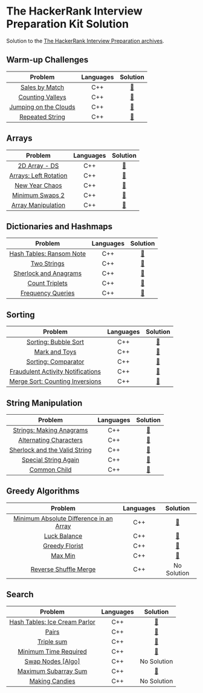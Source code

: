 # The HackerRank Interview Preparation Kit Solution
Solution to the [The HackerRank Interview Preparation archives](https://www.hackerrank.com/interview/interview-preparation-kit).

## Warm-up Challenges 
| Problem | Languages | Solution |
| :-: | :-: | :-: |
| [Sales by Match](https://www.hackerrank.com/challenges/sock-merchant/problem?isFullScreen=true&h_l=interview&playlist_slugs%5B%5D=interview-preparation-kit&playlist_slugs%5B%5D=warmup) | C++ | [:link:](https://github.com/tox480/Hackerrank-Interview-Prepation-Kit-Solution/tree/main/src/Sales%20by%20Match/main.cpp) |
| [Counting Valleys](https://www.hackerrank.com/challenges/counting-valleys/problem?isFullScreen=true&h_l=interview&playlist_slugs%5B%5D=interview-preparation-kit&playlist_slugs%5B%5D=warmup) | C++ | [:link:](https://github.com/tox480/Hackerrank-Interview-Prepation-Kit-Solution/tree/main/src/Counting%20Valleys/main.cpp) |
| [Jumping on the Clouds](https://www.hackerrank.com/challenges/jumping-on-the-clouds/problem?isFullScreen=true&h_l=interview&playlist_slugs%5B%5D=interview-preparation-kit&playlist_slugs%5B%5D=warmup) | C++ | [:link:](https://github.com/tox480/Hackerrank-Interview-Prepation-Kit-Solution/tree/main/src/Jumping%20on%20the%20Clouds/main.cpp) |
| [Repeated String](https://www.hackerrank.com/challenges/repeated-string/problem?isFullScreen=true&h_l=interview&playlist_slugs%5B%5D=interview-preparation-kit&playlist_slugs%5B%5D=warmup) | C++ | [:link:](https://github.com/tox480/Hackerrank-Interview-Prepation-Kit-Solution/tree/main/src/Repeated%20String/main.cpp) |

## Arrays
| Problem | Languages | Solution |
| :-: | :-: | :-: |
| [2D Array - DS](https://www.hackerrank.com/challenges/2d-array/problem?isFullScreen=true&h_l=interview&playlist_slugs%5B%5D=interview-preparation-kit&playlist_slugs%5B%5D=arrays) | C++ | [:link:](https://github.com/tox480/Hackerrank-Interview-Prepation-Kit-Solution/tree/main/src/2D%20Array%20-%20DS) |
| [Arrays: Left Rotation](https://www.hackerrank.com/challenges/ctci-array-left-rotation/problem?isFullScreen=true&h_l=interview&playlist_slugs%5B%5D=interview-preparation-kit&playlist_slugs%5B%5D=arrays) | C++ | [:link:](https://github.com/tox480/Hackerrank-Interview-Prepation-Kit-Solution/tree/main/src/Left%20Rotation) |
| [New Year Chaos](https://www.hackerrank.com/challenges/new-year-chaos/problem?isFullScreen=true&h_l=interview&playlist_slugs%5B%5D=interview-preparation-kit&playlist_slugs%5B%5D=arrays) | C++ | [:link:](https://github.com/tox480/Hackerrank-Interview-Prepation-Kit-Solution/tree/main/src/New%20Year%20Chaos) |
| [Minimum Swaps 2](https://www.hackerrank.com/challenges/minimum-swaps-2/problem?isFullScreen=true&h_l=interview&playlist_slugs%5B%5D=interview-preparation-kit&playlist_slugs%5B%5D=arrays) | C++ | [:link:](https://github.com/tox480/Hackerrank-Interview-Prepation-Kit-Solution/tree/main/src/Minimum%20Swaps%202) |
| [Array Manipulation](https://www.hackerrank.com/challenges/crush/problem?isFullScreen=true&h_l=interview&playlist_slugs%5B%5D=interview-preparation-kit&playlist_slugs%5B%5D=arrays) | C++ | [:link:](https://github.com/tox480/Hackerrank-Interview-Prepation-Kit-Solution/tree/main/src/Array%20Manipulation) |

## Dictionaries and Hashmaps
| Problem | Languages | Solution |
| :-: | :-: | :-: |
| [Hash Tables: Ransom Note](https://www.hackerrank.com/challenges/ctci-ransom-note/problem?isFullScreen=true&h_l=interview&playlist_slugs%5B%5D=interview-preparation-kit&playlist_slugs%5B%5D=dictionaries-hashmaps) | C++ | [:link:](https://github.com/tox480/Hackerrank-Interview-Prepation-Kit-Solution/tree/main/src/Ransom%20Note/main.cpp) |
| [Two Strings](https://www.hackerrank.com/challenges/two-strings/problem?isFullScreen=true&h_l=interview&playlist_slugs%5B%5D=interview-preparation-kit&playlist_slugs%5B%5D=dictionaries-hashmaps) | C++ | [:link:](https://github.com/tox480/Hackerrank-Interview-Prepation-Kit-Solution/tree/main/src/Two%20Strings/main.cpp) |
| [Sherlock and Anagrams](https://www.hackerrank.com/challenges/sherlock-and-anagrams/problem?isFullScreen=true&h_l=interview&playlist_slugs%5B%5D=interview-preparation-kit&playlist_slugs%5B%5D=dictionaries-hashmaps) | C++ | [:link:](https://github.com/tox480/Hackerrank-Interview-Prepation-Kit-Solution/tree/main/src/Sherlock%20and%20Anagrams/main.cpp) |
| [Count Triplets](https://www.hackerrank.com/challenges/count-triplets-1/problem?isFullScreen=true&h_l=interview&playlist_slugs%5B%5D=interview-preparation-kit&playlist_slugs%5B%5D=dictionaries-hashmaps) | C++ | [:link:](https://github.com/tox480/Hackerrank-Interview-Prepation-Kit-Solution/tree/main/src/Count%20Triplets/main.cpp) |
| [Frequency Queries](https://www.hackerrank.com/challenges/frequency-queries/problem?isFullScreen=true&h_l=interview&playlist_slugs%5B%5D=interview-preparation-kit&playlist_slugs%5B%5D=dictionaries-hashmaps) | C++ | [:link:](https://github.com/tox480/Hackerrank-Interview-Prepation-Kit-Solution/tree/main/src/Count%20Triplets/main.cpp) |


## Sorting
| Problem | Languages | Solution |
| :-: | :-: | :-: |
| [Sorting: Bubble Sort](https://www.hackerrank.com/challenges/ctci-bubble-sort/problem?isFullScreen=true&h_l=interview&playlist_slugs%5B%5D=interview-preparation-kit&playlist_slugs%5B%5D=sorting) | C++ | [:link:](https://github.com/tox480/Hackerrank-Interview-Prepation-Kit-Solution/tree/main/src/Bubble%20Sort/main.cpp) |
| [Mark and Toys](https://www.hackerrank.com/challenges/mark-and-toys/problem?isFullScreen=true&h_l=interview&playlist_slugs%5B%5D=interview-preparation-kit&playlist_slugs%5B%5D=sorting) | C++ | [:link:](https://github.com/tox480/Hackerrank-Interview-Prepation-Kit-Solution/tree/main/src/Mark%20and%20Toys) |
| [Sorting: Comparator](https://www.hackerrank.com/challenges/ctci-comparator-sorting/problem?isFullScreen=true&h_l=interview&playlist_slugs%5B%5D=interview-preparation-kit&playlist_slugs%5B%5D=sorting) | C++ | [:link:](https://github.com/tox480/Hackerrank-Interview-Prepation-Kit-Solution/tree/main/src/Sorting:%20Comparator/main.cpp) |
| [Fraudulent Activity Notifications](https://www.hackerrank.com/challenges/fraudulent-activity-notifications/problem?isFullScreen=true&h_l=interview&playlist_slugs%5B%5D=interview-preparation-kit&playlist_slugs%5B%5D=sorting) | C++ | [:link:](https://github.com/tox480/Hackerrank-Interview-Prepation-Kit-Solution/tree/main/src/Fraudulent%20Activity%20Notifications/main.cpp) |
| [Merge Sort: Counting Inversions](https://www.hackerrank.com/challenges/ctci-merge-sort/problem?isFullScreen=true&h_l=interview&playlist_slugs%5B%5D=interview-preparation-kit&playlist_slugs%5B%5D=sorting) | C++ | [:link:](https://github.com/tox480/Hackerrank-Interview-Prepation-Kit-Solution/tree/main/src/Merge%20Sort:%20Counting%20Inversions/main.cpp) |

## String Manipulation
| Problem | Languages | Solution |
| :-: | :-: | :-: |
| [Strings: Making Anagrams](https://www.hackerrank.com/challenges/ctci-making-anagrams/problem?isFullScreen=true&h_l=interview&playlist_slugs%5B%5D=interview-preparation-kit&playlist_slugs%5B%5D=strings) | C++ | [:link:](https://github.com/tox480/Hackerrank-Interview-Prepation-Kit-Solution/tree/main/src/Strings:%20Making%20Anagrams/main.cpp) |
| [Alternating Characters](https://www.hackerrank.com/challenges/alternating-characters/problem?isFullScreen=true&h_l=interview&playlist_slugs%5B%5D=interview-preparation-kit&playlist_slugs%5B%5D=strings) | C++ | [:link:](https://github.com/tox480/Hackerrank-Interview-Prepation-Kit-Solution/tree/main/src/Alternating%20Characters/main.cpp) |
| [Sherlock and the Valid String](https://www.hackerrank.com/challenges/sherlock-and-valid-string/problem?isFullScreen=true&h_l=interview&playlist_slugs%5B%5D=interview-preparation-kit&playlist_slugs%5B%5D=strings) | C++ | [:link:](https://github.com/tox480/Hackerrank-Interview-Prepation-Kit-Solution/tree/main/src/Sherlock%20and%20the%20Valid%20String/main.cpp) |
| [Special String Again](https://www.hackerrank.com/challenges/special-palindrome-again/problem?isFullScreen=true&h_l=interview&playlist_slugs%5B%5D=interview-preparation-kit&playlist_slugs%5B%5D=strings) | C++ | [:link:](https://github.com/tox480/Hackerrank-Interview-Prepation-Kit-Solution/tree/main/src/Special%20String%20Again/main.cpp) |
| [Common Child](https://www.hackerrank.com/challenges/common-child/problem?isFullScreen=true&h_l=interview&playlist_slugs%5B%5D=interview-preparation-kit&playlist_slugs%5B%5D=strings) | C++ | [:link:](https://github.com/tox480/Hackerrank-Interview-Prepation-Kit-Solution/tree/main/src/Common%20Child/main.cpp) |

## Greedy Algorithms 
| Problem | Languages | Solution |
| :-: | :-: | :-: |
| [Minimum Absolute Difference in an Array](https://www.hackerrank.com/challenges/minimum-absolute-difference-in-an-array/problem?isFullScreen=true&h_l=interview&playlist_slugs%5B%5D=interview-preparation-kit&playlist_slugs%5B%5D=greedy-algorithms) | C++ | [:link:](https://github.com/Toxica20002/Hackerrank-Interview-Prepation-Kit-Solution/blob/main/src/Minimum%20Absolute%20Difference%20in%20an%20Array/main.cpp) |
| [Luck Balance](https://www.hackerrank.com/challenges/luck-balance/problem?isFullScreen=true&h_l=interview&playlist_slugs%5B%5D=interview-preparation-kit&playlist_slugs%5B%5D=greedy-algorithms) | C++ | [:link:](https://github.com/Toxica20002/Hackerrank-Interview-Prepation-Kit-Solution/blob/main/src/Luck%20Balance/main.cpp) |
| [Greedy Florist](https://www.hackerrank.com/challenges/greedy-florist/problem?isFullScreen=true&h_l=interview&playlist_slugs%5B%5D=interview-preparation-kit&playlist_slugs%5B%5D=greedy-algorithms) | C++ | [:link:](https://github.com/Toxica20002/Hackerrank-Interview-Prepation-Kit-Solution/blob/main/src/Greedy%20Florist/main.cpp) |
| [Max Min](https://www.hackerrank.com/challenges/angry-children/problem?isFullScreen=true&h_l=interview&playlist_slugs%5B%5D=interview-preparation-kit&playlist_slugs%5B%5D=greedy-algorithms) | C++ | [:link:](https://github.com/Toxica20002/Hackerrank-Interview-Prepation-Kit-Solution/blob/main/src/Max%20Min/main.cpp) |
| [Reverse Shuffle Merge](https://www.hackerrank.com/challenges/reverse-shuffle-merge/problem?isFullScreen=true&h_l=interview&playlist_slugs%5B%5D=interview-preparation-kit&playlist_slugs%5B%5D=greedy-algorithms) | C++ | No Solution |

## Search
| Problem | Languages | Solution |
| :-: | :-: | :-: |
| [Hash Tables: Ice Cream Parlor](https://www.hackerrank.com/challenges/ctci-ice-cream-parlor/problem?isFullScreen=true&h_l=interview&playlist_slugs%5B%5D=interview-preparation-kit&playlist_slugs%5B%5D=search) | C++ | [:link:](https://github.com/Toxica20002/Hackerrank-Interview-Prepation-Kit-Solution/blob/main/src/Hash%20Tables:%20Ice%20Cream%20Parlor/main.cpp) |
| [Pairs](https://www.hackerrank.com/challenges/pairs/problem?isFullScreen=true&h_l=interview&playlist_slugs%5B%5D=interview-preparation-kit&playlist_slugs%5B%5D=search) | C++ | [:link:](https://github.com/Toxica20002/Hackerrank-Interview-Prepation-Kit-Solution/blob/main/src/Pairs/main.cpp) |
| [Triple sum](https://www.hackerrank.com/challenges/triple-sum/problem?isFullScreen=true&h_l=interview&playlist_slugs%5B%5D=interview-preparation-kit&playlist_slugs%5B%5D=search) | C++ | [:link:](https://github.com/Toxica20002/Hackerrank-Interview-Prepation-Kit-Solution/blob/main/src/Triple%20sum/main.cpp) |
| [Minimum Time Required](https://www.hackerrank.com/challenges/minimum-time-required/problem?isFullScreen=true&h_l=interview&playlist_slugs%5B%5D=interview-preparation-kit&playlist_slugs%5B%5D=search) | C++ | [:link:](https://github.com/Toxica20002/Hackerrank-Interview-Prepation-Kit-Solution/blob/main/src/Minimum%20Time%20Required/main.cpp) |
| [Swap Nodes [Algo]](https://www.hackerrank.com/challenges/swap-nodes-algo/problem?isFullScreen=true&h_l=interview&playlist_slugs%5B%5D=interview-preparation-kit&playlist_slugs%5B%5D=search) | C++ | No Solution |
| [Maximum Subarray Sum](https://www.hackerrank.com/challenges/maximum-subarray-sum/problem?isFullScreen=true&h_l=interview&playlist_slugs%5B%5D=interview-preparation-kit&playlist_slugs%5B%5D=search) | C++ | [:link:](https://github.com/Toxica20002/Hackerrank-Interview-Prepation-Kit-Solution/blob/main/src/Maximum%20Subarray%20Sum/main.cpp) |
| [Making Candies](https://www.hackerrank.com/challenges/making-candies/problem?isFullScreen=true&h_l=interview&playlist_slugs%5B%5D=interview-preparation-kit&playlist_slugs%5B%5D=search) | C++ | No Solution |
